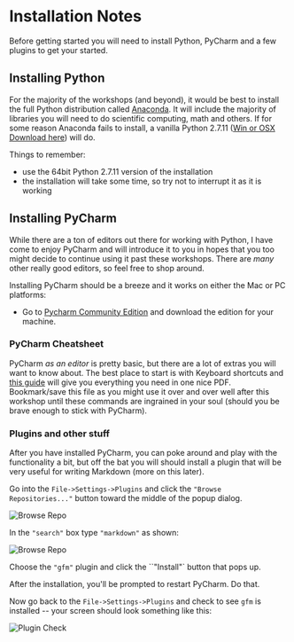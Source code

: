 # Installation Notes

Before getting started you will need to install Python, PyCharm and a few plugins to get your started.

## Installing Python

For the majority of the workshops (and beyond), it would be best to install the full Python distribution called [Anaconda](https://www.continuum.io/downloads).  It will include the majority of libraries you will need to do scientific computing, math and others.  If for some reason Anaconda fails to install, a vanilla Python 2.7.11 ([Win or OSX Download here](https://www.python.org/downloads/release/python-2711/)) will do.

Things to remember:
* use the 64bit Python 2.7.11 version of the installation
* the installation will take some time, so try not to interrupt it as it is working


## Installing PyCharm
While there are a ton of editors out there for working with Python, I have come to enjoy PyCharm and will introduce it to you in hopes that you too might decide to continue using it past these workshops.  There are _many_ other really good editors, so feel free to shop around.

Installing PyCharm should be a breeze and it works on either the Mac or PC platforms:

* Go to [Pycharm Community Edition](https://www.jetbrains.com/pycharm/download) and download the edition for your machine.

### PyCharm Cheatsheet
PyCharm _as an editor_ is pretty basic, but there are a lot of extras you will want to know about.  The best place to start is with Keyboard shortcuts and [this guide](https://resources.jetbrains.com/assets/products/pycharm/PyCharm_ReferenceCard.pdf) will give you everything you need in one nice PDF.  Bookmark/save this file as  you might use it over and over well after this workshop until these commands are ingrained in your soul (should you be brave enough to stick with PyCharm).

### Plugins and other stuff
After you have installed PyCharm, you can poke around and play with the functionality a bit, but off the bat you will should install a plugin that will be very useful for writing Markdown (more on this later).

Go into the `File->Settings->Plugins` and click the ``"Browse Repositories..."`` button toward the middle of the popup dialog.

![Browse Repo](./assets/img/browse_repo_btn.PNG)

In the ``"search"`` box type ``"markdown"`` as shown:

![Browse Repo](./assets/img/gfm_markdown_search.PNG)

Choose the ``"gfm"`` plugin and click the ``"Install"` button that pops up.

After the installation, you'll be prompted to restart PyCharm.  Do that.

Now go back to the `File->Settings->Plugins` and check to see `gfm` is installed -- your screen should look something like this:

![Plugin Check](./assets/img/basic_plugin_check.PNG)



